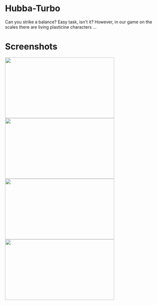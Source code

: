 # Hubba-Turbo
Can you strike a balance? Easy task, isn't it? However, in our game on the scales there are living plasticine characters ...
# Screenshots
<div>
  <img width="360" height="200" align="left" src="https://github.com/lKorron/Hubba-TurboRep/blob/master/Hubba-Turbo%20New/Assets/ScreenShots/StartScreen.png">
  <img width="360" height="200" align="left" src="https://github.com/lKorron/Hubba-TurboRep/blob/master/Hubba-Turbo%20New/Assets/ScreenShots/LevelsScreen.png">
</div>
<div margin-top = 100>
  <img width="360" height="200" align="left" src="https://github.com/lKorron/Hubba-TurboRep/blob/master/Hubba-Turbo%20New/Assets/ScreenShots/EscapeScreen.png">
  <img width="360" height="200" align="left" src="https://github.com/lKorron/Hubba-TurboRep/blob/master/Hubba-Turbo%20New/Assets/ScreenShots/OctaousScreen.png">
</div>
<div>
  <img width="360" height="200" align="center" src="https://github.com/lKorron/Hubba-TurboRep/blob/master/Hubba-Turbo%20New/Assets/ScreenShots/VictoryScreen.png>
</div>
